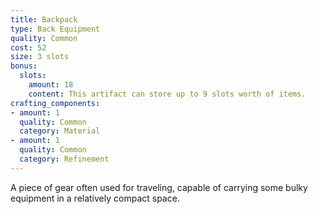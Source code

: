 ```yaml
---
title: Backpack
type: Back Equipment
quality: Common
cost: 52
size: 3 slots
bonus:
  slots:
    amount: 18
    content: This artifact can store up to 9 slots worth of items.
crafting_components: 
- amount: 1
  quality: Common
  category: Material
- amount: 1
  quality: Common
  category: Refinement
---
```

A piece of gear often used for traveling, capable of carrying some bulky equipment in a relatively compact space.